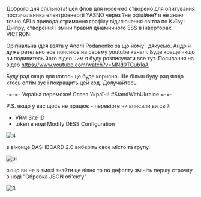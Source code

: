 
Доброго дня спільнота! 
цей флов для node-red створено для опитування постачальника електроенергіі YASNO через ?не офіційне? я не знаю точно API з 
привода отримання графіку відключення світла по Київу і Дніпру, створення і зміни правил дінамичного ESS в інверторах VICTRON.

Орігінальна ідея взята у Andrii Podanenko за що йому і дякуємо. Андрій дуже ретельно все пояснює на своєму youtube каналі. 
Буде краще якщо ви подивитесь його відео чим я буду розписувати все тут. Посилання на відео https://www.youtube.com/watch?v=MNd0TCub1aA

Буду рад якщо для когось це буде корисно. 
Ще більш буду рад якщо хтось оптімізує і покращить цей код. Долучайтесь.

-=-=- Україна переможе! Слава Україні! #StandWithUkraine =-=-

P.S. якщо у вас щось не працює - перевірте чи вписали ви свій 
- VRM Site ID
-  token
  в ноді Modify DESS Configuration

![4](https://github.com/user-attachments/assets/a26f61f0-5d60-4df9-8b27-ab3a18437289)

в віконце DASHBOARD 2.0 виберіть своє місто та групу.

![ui](https://github.com/user-attachments/assets/ecbd7749-a762-4ee7-b766-f620f013a68f)

якщо ви не в змозі знайти це вікно то по дефолту змініть першу строчку в ноді "Обробка JSON об'єкту" 

![3](https://github.com/user-attachments/assets/d1ce71ae-c9b4-4a4d-86d6-ce3d78d42037)
